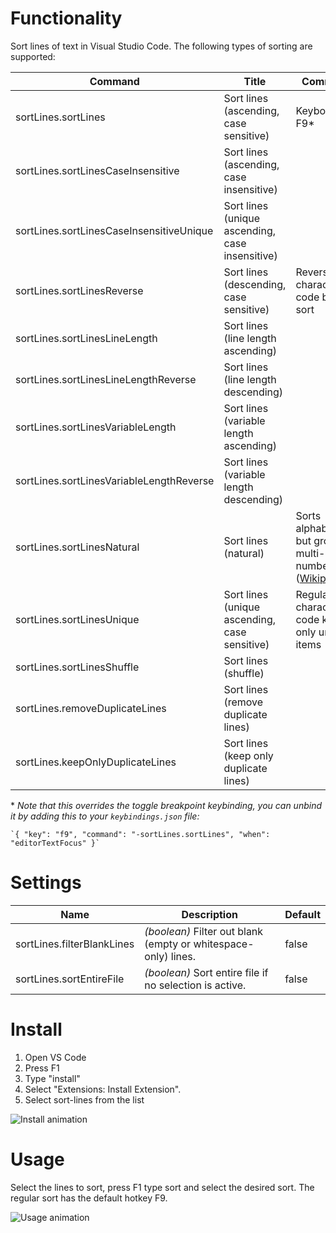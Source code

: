 # Functionality

Sort lines of text in Visual Studio Code. The following types of sorting are supported:

| Command | Title | Comments
|---|---|---|
| sortLines.sortLines | Sort lines (ascending, case sensitive) | Keybound to F9\*
| sortLines.sortLinesCaseInsensitive | Sort lines (ascending, case insensitive) |
| sortLines.sortLinesCaseInsensitiveUnique | Sort lines (unique ascending, case insensitive) |
| sortLines.sortLinesReverse | Sort lines (descending, case sensitive) | Reverse character code based sort
| sortLines.sortLinesLineLength | Sort lines (line length ascending) |
| sortLines.sortLinesLineLengthReverse | Sort lines (line length descending) |
| sortLines.sortLinesVariableLength | Sort lines (variable length ascending) |
| sortLines.sortLinesVariableLengthReverse | Sort lines (variable length descending) |
| sortLines.sortLinesNatural | Sort lines (natural) | Sorts alphabetically but groups multi-digit numbers ([Wikipedia](https://en.wikipedia.org/wiki/Natural_sort_order))
| sortLines.sortLinesUnique | Sort lines (unique ascending, case sensitive) | Regular character code keeping only unique items
| sortLines.sortLinesShuffle | Sort lines (shuffle) |
| sortLines.removeDuplicateLines | Sort lines (remove duplicate lines)
| sortLines.keepOnlyDuplicateLines | Sort lines (keep only duplicate lines)

\* *Note that this overrides the toggle breakpoint keybinding, you can unbind it by adding this to your `keybindings.json` file:*

    `{ "key": "f9", "command": "-sortLines.sortLines", "when": "editorTextFocus" }`

# Settings

| Name | Description | Default
|---|---|---|
| sortLines.filterBlankLines | _(boolean)_ Filter out blank (empty or whitespace-only) lines. | false
| sortLines.sortEntireFile | _(boolean)_ Sort entire file if no selection is active. | false

# Install

1. Open VS Code
2. Press F1
3. Type "install"
4. Select "Extensions: Install Extension".
5. Select sort-lines from the list

![Install animation](https://github.com/Tyriar/vscode-sort-lines/raw/HEAD/images/install-animation.gif)

# Usage

Select the lines to sort, press F1 type sort and select the desired sort. The regular sort has the default hotkey F9.

![Usage animation](https://github.com/Tyriar/vscode-sort-lines/raw/HEAD/images/usage-animation.gif)
